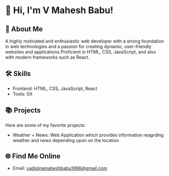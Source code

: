 # 👋 Hi, I'm V Mahesh Babu!

## 🚀 About Me
A highly motivated and enthusiastic web developer with a strong foundation in web technologies and a passion for creating dynamic, user-friendly websites and applications.Proficient in HTML, CSS, JavaScript, and also with modern frameworks such as React.


## 🛠 Skills
- Frontend: HTML, CSS, JavaScript, React
- Tools: Git

## 📚 Projects
Here are some of my favorite projects:
- Weather + News: Web Application which provides information reagrding weather and news depending upon on the location

## 🌐 Find Me Online
- Email: vadiginamaheshbabu1996@gmail.com

